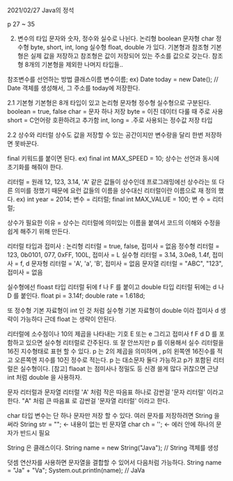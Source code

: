 2021/02/27 Java의 정석 

p 27 ~ 35

2. 변수의 타입
문자와 숫자, 정수와 실수로 나뉜다.
논리형 boolean 문자형 char 정수형 byte, short, int, long 실수형 float, double 가 있다.
기본형과 참조형
기본형은 실제 값을 저장하고
참조형은 값이 저장되어 있는 주소를 값으로 갖는다.
참조형 8개의 기본형을 제외한 나머지 타입들..

참조변수를 선언하는 방법
클래스이름 변수이름;
ex) Date today = new Date(); // Date 객체를 생성해서, 그 주소를 today에 저장한다.

2.1 기본형 
기본형은 8개 타입이 있고 
논리형 문자형 정수형 실수형으로 구분된다.
boolean = true, false
char = 문자 하나 저장
byte = 이진 데이터 다룰 때 주로 사용
short = C언어랑 호환하려고 추가함
int, long = .주로 사용되는 정수값 저장 타입

2.2 상수와 리터럴
상수도 값을 저장할 수 있는 공간이지만 변수랑을 달리
한번 저장하면 못바꾼다.

final 키워드를 붙이면 된다.
ex) final int MAX_SPEED = 10;
상수는 선언과 동시에 초기화를 해줘야 한다.

리터럴 = 원래 12, 123, 3.14, 'A' 같은 값들이 상수인데 
프로그래밍에선 상수라는 또 다른 의미를 정했기 때문에 요런 값들의 이름을 상수대신 리터럴이란 이름으로 재 정의 했다.
ex) int year = 2014;
         변수 = 리터럴;
    final int MAX_VALUE = 100;
                변       수 = 리터럴;

상수가 필요한 이유 = 상수는 리터럴에 의미있는 이름을 붙여서 코드의 이해와 수정을 쉽게 해주기 위해 만든다.

리터럴 타입과 접미사 : 
논리형 리터럴 = true, false, 접미사 = 없음
정수형 리터럴 = 123, 0b0101, 077, 0xFF, 100L, 접미사  = L
실수형 리터럴 = 3.14, 3.0e8, 1.4f, 접미사 = f, d
문자형 리터럴 = 'A', 'a', 'B', 접미사 = 없음
문자열 리터럴 = "ABC", "123", 접미사 = 없음

실수형에선 floast 타입 리터럴 뒤에 f 나 F 를 붙이고 
double 타입 리터럴 뒤에는 d 나 D 를 붙인다.
float pi = 3.14f;
double rate = 1.618d;

또 정수형 기본 자료형이 int 인 것 처럼
실수형 기본 자료형이 double 이라 접미사 d 생략이 가능하다
근데 float 는 생략이 안된다.

리터럴에 소수점이나 10의 제곱을 나타내는 기호 E 또는 e 그리고 접미사 f F d D 를 포함하고 있으면 실수형 리터럴로 간주된다.
또 잘 안쓰지만 p 를 이용해서 실수 리터럴을 16진 지수형태로 표현 할 수 있다. p 는 2의 제곱을 의미하며 , p의 왼쪽엔 16진수를 적고 오른쪽엔 지수를 10진 정수로 적는다.
p 는 대소문자 둘다 가능하고 p가 포함된 리터럴은 실수형이다.
[참고] flaoat 는 점미사나 정밀도 등 신경 쓸게 많다 귀찮으면 근냥 int 처럼 double 을 사용하자.

문자 리터럴과 문자열 리터럴 
'A' 처럼 작은 따음표 하나로 감싼걸 '문자 리터럴' 이라고 한다.
"A" 처럼 큰 따음표 로 감싼걸 '문자열 리터럴' 이라고 한다.

char 타입 변수는 단 하나 문자만 저장 할 수 있다.
여러 문자를 저장하려면 String 을 써라
String str = ""; <- 내용이 없는 빈 문자열
char ch = ''; <- 에러 안에 하나의 문자가 반드시 필요

String 은 클래스이다.
String name = new String("Java"); // String 객체를 생성

덧셈 연산자를 사용하면 문자열을 결합할 수 있어서 다음처럼 가능하다.
String name = "Ja" + "Va";
System.out.println(name); // JaVa

